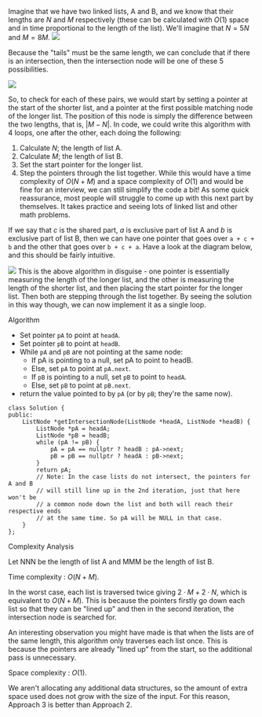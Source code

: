 Imagine that we have two linked lists, A and B, and we know that their lengths are $N$ and $M$ respectively (these can be calculated with $O(1)$ space and in time proportional to the length of the list). We'll imagine that $N=5N$ and $M=8M$.
![](https://leetcode.com/problems/intersection-of-two-linked-lists/Figures/160/image1.png)

Because the "tails" must be the same length, we can conclude that if there is an intersection, then the intersection node will be one of these 5 possibilities.

![](https://leetcode.com/problems/intersection-of-two-linked-lists/Figures/160/image2.png)

So, to check for each of these pairs, we would start by setting a pointer at the start of the shorter list, and a pointer at the first possible matching node of the longer list. The position of this node is simply the difference between the two lengths, that is, $|M - N|$.
In code, we could write this algorithm with 4 loops, one after the other, each doing the following:

1. Calculate $N$; the length of list A.
2. Calculate $M$; the length of list B.
3. Set the start pointer for the longer list.
4. Step the pointers through the list together.
While this would have a time complexity of $O(N+M)$ and a space complexity of $O(1)$ and would be fine for an interview, we can still simplify the code a bit! As some quick reassurance, most people will struggle to come up with this next part by themselves. It takes practice and seeing lots of linked list and other math problems.

If we say that $c$ is the shared part, $a$ is exclusive part of list A and $b$ is exclusive part of list B, then we can have one pointer that goes over `a + c + b` and the other that goes over `b + c + a`. Have a look at the diagram below, and this should be fairly intuitive.

![](https://leetcode.com/problems/intersection-of-two-linked-lists/Figures/160/image4.png)
This is the above algorithm in disguise - one pointer is essentially measuring the length of the longer list, and the other is measuring the length of the shorter list, and then placing the start pointer for the longer list. Then both are stepping through the list together. By seeing the solution in this way though, we can now implement it as a single loop.

Algorithm

- Set pointer `pA` to point at `headA`.
- Set pointer `pB` to point at `headB`.
- While `pA` and `pB` are not pointing at the same node:
	- If pA is pointing to a null, set pA to point to headB.
	- Else, set `pA` to point at `pA.next`.
	- If `pB` is pointing to a null, set `pB` to point to `headA`.
	- Else, set `pB` to point at `pB.next`.
- return the value pointed to by `pA` (or by `pB`; they're the same now).
```
class Solution {
public:
    ListNode *getIntersectionNode(ListNode *headA, ListNode *headB) {
        ListNode *pA = headA;
        ListNode *pB = headB;
        while (pA != pB) {
            pA = pA == nullptr ? headB : pA->next;
            pB = pB == nullptr ? headA : pB->next;
        }
        return pA;
        // Note: In the case lists do not intersect, the pointers for A and B
        // will still line up in the 2nd iteration, just that here won't be
        // a common node down the list and both will reach their respective ends
        // at the same time. So pA will be NULL in that case.
    }
};
```
Complexity Analysis

Let NNN be the length of list A and MMM be the length of list B.

Time complexity : $O(N + M)$.

In the worst case, each list is traversed twice giving $2⋅M+2⋅N$, which is equivalent to $O(N + M)$. This is because the pointers firstly go down each list so that they can be "lined up" and then in the second iteration, the intersection node is searched for.

An interesting observation you might have made is that when the lists are of the same length, this algorithm only traverses each list once. This is because the pointers are already "lined up" from the start, so the additional pass is unnecessary.

Space complexity : $O(1)$.

We aren't allocating any additional data structures, so the amount of extra space used does not grow with the size of the input. For this reason, Approach 3 is better than Approach 2.
